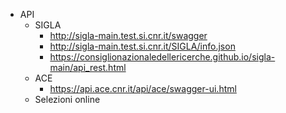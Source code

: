 <!--s-->
- API
    - SIGLA
        - http://sigla-main.test.si.cnr.it/swagger
        - http://sigla-main.test.si.cnr.it/SIGLA/info.json
        - https://consiglionazionaledellericerche.github.io/sigla-main/api_rest.html
    - ACE
        - https://api.ace.cnr.it/api/ace/swagger-ui.html
    - Selezioni online

